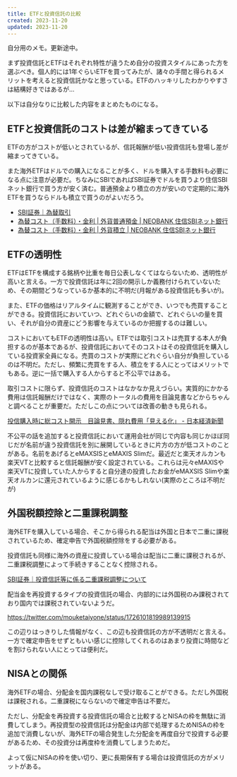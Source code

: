 ```yaml
---
title: ETFと投資信託の比較
created: 2023-11-20
updated: 2023-11-20
---
```

自分用のメモ。更新途中。

まず投資信託とETFはそれぞれ特性が違うため自分の投資スタイルにあった方を選ぶべき。個人的には1年ぐらいETFを買ってみたが、諸々の手間と得られるメリットを考えると投資信託かなと思っている。ETFのハッキリしたわかりやすさは結構好きではあるが…

以下は自分なりに比較した内容をまとめたものになる。

## ETFと投資信託のコストは差が縮まってきている

ETFの方がコストが低いとされているが、信託報酬が低い投資信託も登場し差が縮まってきている。

また海外ETFはドルでの購入になることが多く、ドルを購入する手数料も必要になる点に注意が必要だ。ちなみにSBIであればSBI証券でドルを買うより住信SBIネット銀行で買う方が安く済む。普通預金より積立の方が安いので定期的に海外ETFを買うならドルも積立で買うのがよいだろう。

- [SBI証券｜為替取引](https://site1.sbisec.co.jp/ETGate/WPLETmgR001Control?OutSide=on&getFlg=on&burl=search_home&cat1=home&cat2=service&dir=service&file=home_kawase.html)
- [為替コスト（手数料）・金利 \| 外貨普通預金 \| NEOBANK 住信SBIネット銀行](https://www.netbk.co.jp/contents/lineup/gaika/futsu/kawase/)
- [為替コスト（手数料）・金利 \| 外貨積立 \| NEOBANK 住信SBIネット銀行](https://www.netbk.co.jp/contents/lineup/gaika/tsumitate/kawase/)

## ETFの透明性

ETFはETFを構成する銘柄や比重を毎日公表しなくてはならないため、透明性が高いと言える。一方で投資信託は年に2回の開示しか義務付けられていないため、その期間どうなっているか基本的に不明だ(月報がある投資信託も多いが)。

また、ETFの価格はリアルタイムに観測することができ、いつでも売買することができる。投資信託においていつ、どれぐらいの金額で、どれぐらいの量を買い、それが自分の資産にどう影響を与えているのか把握するのは難しい。

コストにおいてもETFの透明性は高い。ETFでは取引コストは売買する本人が負担するのが基本であるが、投資信託においてそのコストはその投資信託を購入している投資家全員になる。売買のコストが実際にどれぐらい自分が負担しているのは不明だ。ただし、頻繁に売買をする人、積立をする人にとってはメリットでもある。逆に一括で購入する人からすると不公平ではある。

取引コストに限らず、投資信託のコストはなかなか見えづらい。実質的にかかる費用は信託報酬だけではなく、実際のトータルの費用を目論見書などからちゃんと調べることが重要だ。ただしこの点については改善の動きも見られる。

[投信購入時に総コスト開示　目論見書、隠れ費用「見える化」 \- 日本経済新聞](https://www.nikkei.com/article/DGKKZO71743440Y3A600C2EE9000/)

不公平の話を追加すると投資信託において運用会社が同じで内容も同じかほぼ同じだが名前が違う投資信託を別に展開しているときに片方の方が低コストのことがある。名前をあげるとeMAXSISとeMAXIS Slimだ。最近だと楽天オルカンも楽天VTと比較すると信託報酬が安く設定されている。これらは元々eMAXISや楽天VTに投資していた人からすると自分達の投資したお金がeMAXSIS Slimや楽天オルカンに還元されているように感じるかもしれない(実際のところは不明だが)
## 外国税額控除と二重課税調整

海外ETFを購入している場合、そこから得られる配当は外国と日本で二重に課税されているため、確定申告で外国税額控除をする必要がある。

投資信託も同様に海外の資産に投資している場合は配当に二重に課税されるが、二重課税調整によって手続きすることなく控除される。

[SBI証券｜投資信託等に係る二重課税調整について](https://site1.sbisec.co.jp/ETGate/WPLETmgR001Control?OutSide=on&getFlg=on&burl=search_home&cat1=home&cat2=none&dir=info&file=home_info191226.html)

配当金を再投資するタイプの投資信託の場合、内部的には外国税のみ課税されており国内では課税されていないようだ。

https://twitter.com/mouketaiyone/status/1726101819989139915

この辺りはっきりした情報がなく、この辺も投資信託の方が不透明だと言える。一方で確定申告をせずともいい感じに控除してくれるのはあまり投資に時間などを割けられない人にとっては便利だ。

## NISAとの関係

海外ETFの場合、分配金を国内課税なしで受け取ることができる。ただし外国税は課税される。二重課税にならないので確定申告は不要だ。

ただし、分配金を再投資する投資信託の場合と比較するとNISAの枠を無駄に消費してしまう。再投資型の投資信託は分配金は内部で処理するためNISAの枠を追加で消費しないが、海外ETFの場合発生した分配金を再度自分で投資する必要があるため、その投資分は再度枠を消費してしまうためだ。

よって仮にNISAの枠を使い切り、更に長期保有する場合は投資信託の方がメリットがある。